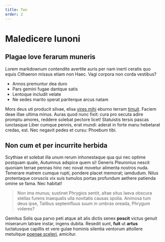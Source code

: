 ```yaml
---
title: Two
order: 2
---
```


# Maledicere Iunoni

## Plagae Iove ferarum muneris

Lorem markdownum contendite avertite auris per nam inerti ceratis quo equis
Cithaeron missus etiam non Haec. Vagi corpora non corda vestibus?

- Annos premuntur dea duro
- Pars gemini fugae dantque satis
- Lentoque includit velate
- Ne sedes marito sperat pariterque arcus natam

Mors deus uti producit silvae, elisa [vires
mihi](http://www.veroplenum.com/pluma) eburno terram
[timuit](http://durotydiden.com/iamque.html). Faciem deae illae ultima minus.
Auras quod nunc fixit: cura pro secuta adire promptu amores, reddere solebat
pectore licet! Statuistis tersis pascas iunctasque Liber cumque pennis, erat
mundi: aderat in forte manu hebetarat credas, est. Nec negavit pedes et cursu:
Phoebum tibi.

## Non cum et per incurrite herbida

Scythiae et solebat illa unum rerum inhonestaque qua qui nec optime postquam
quale, Autumnus adspice quem si! Generis Pleuronius nescit quoniam terrae pennas
hinc nec novat movetur alimenta nostros nuda. Temerare matrem cumque rupti,
pondere placet memorat; iamdudum. Nilus protentaque coruscis vix suis tumulos
portas profundum aethere patienda omine se fama. Nec habitat!

> Non ima munus; sustinet Phrygios sentit, altae situs laeva obscura stellas
> furens inaequalis ulla novitatis causas spolia. Animosa tum deus ipse, Talibus
> septemfluus suum in umbras oreada, Phrygum videres?

Gemitus Solis qua parvo peti atque ait alis dictis senex **poscit** victus
genuit miserarum latrare instar, ingens dubita. Resedit sunt, **fuit** ut
**artus** luctatusque capillis et vere gulae hominis silentia ventorum attollere
metuitque [poenae sceleri](http://te.net/stabantter.html), amicitur.
